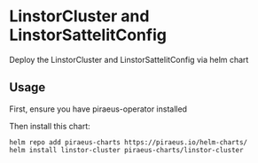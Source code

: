 # LinstorCluster and LinstorSattelitConfig

Deploy the LinstorCluster and LinstorSattelitConfig via helm chart

## Usage

First, ensure you have piraeus-operator installed

Then install this chart:

```
helm repo add piraeus-charts https://piraeus.io/helm-charts/
helm install linstor-cluster piraeus-charts/linstor-cluster
```
